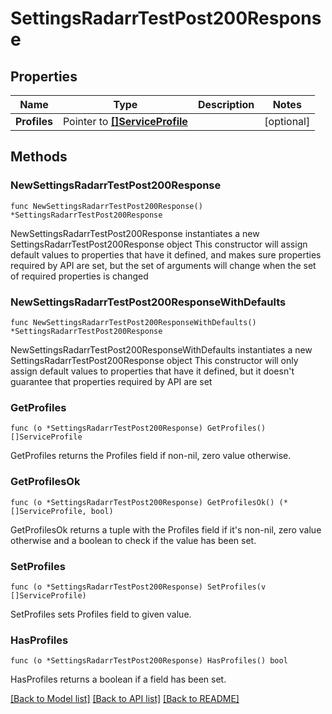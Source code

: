 # SettingsRadarrTestPost200Response

## Properties

Name | Type | Description | Notes
------------ | ------------- | ------------- | -------------
**Profiles** | Pointer to [**[]ServiceProfile**](ServiceProfile.md) |  | [optional] 

## Methods

### NewSettingsRadarrTestPost200Response

`func NewSettingsRadarrTestPost200Response() *SettingsRadarrTestPost200Response`

NewSettingsRadarrTestPost200Response instantiates a new SettingsRadarrTestPost200Response object
This constructor will assign default values to properties that have it defined,
and makes sure properties required by API are set, but the set of arguments
will change when the set of required properties is changed

### NewSettingsRadarrTestPost200ResponseWithDefaults

`func NewSettingsRadarrTestPost200ResponseWithDefaults() *SettingsRadarrTestPost200Response`

NewSettingsRadarrTestPost200ResponseWithDefaults instantiates a new SettingsRadarrTestPost200Response object
This constructor will only assign default values to properties that have it defined,
but it doesn't guarantee that properties required by API are set

### GetProfiles

`func (o *SettingsRadarrTestPost200Response) GetProfiles() []ServiceProfile`

GetProfiles returns the Profiles field if non-nil, zero value otherwise.

### GetProfilesOk

`func (o *SettingsRadarrTestPost200Response) GetProfilesOk() (*[]ServiceProfile, bool)`

GetProfilesOk returns a tuple with the Profiles field if it's non-nil, zero value otherwise
and a boolean to check if the value has been set.

### SetProfiles

`func (o *SettingsRadarrTestPost200Response) SetProfiles(v []ServiceProfile)`

SetProfiles sets Profiles field to given value.

### HasProfiles

`func (o *SettingsRadarrTestPost200Response) HasProfiles() bool`

HasProfiles returns a boolean if a field has been set.


[[Back to Model list]](../README.md#documentation-for-models) [[Back to API list]](../README.md#documentation-for-api-endpoints) [[Back to README]](../README.md)


